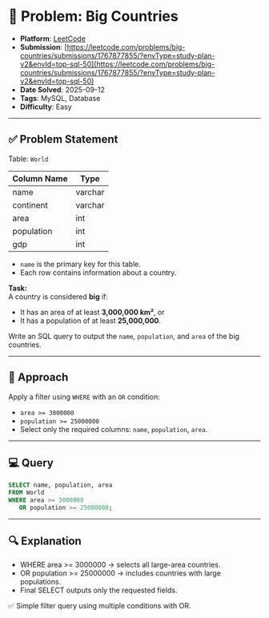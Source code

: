# 🧲 Problem: Big Countries

- **Platform**: [LeetCode](https://leetcode.com/problems/big-countries/description/?envType=study-plan-v2&envId=top-sql-50)
- **Submission**: [https://leetcode.com/problems/big-countries/submissions/1767877855/?envType=study-plan-v2&envId=top-sql-50](https://leetcode.com/problems/big-countries/submissions/1767877855/?envType=study-plan-v2&envId=top-sql-50)
- **Date Solved**: 2025-09-12
- **Tags**: MySQL, Database
- **Difficulty**: Easy

---

## ✅ Problem Statement
Table: `World`  

| Column Name | Type    |
|-------------|---------|
| name        | varchar |
| continent   | varchar |
| area        | int     |
| population  | int     |
| gdp         | int     |

- `name` is the primary key for this table.  
- Each row contains information about a country.  

**Task:**  
A country is considered **big** if:  
- It has an area of at least **3,000,000 km²**, or  
- It has a population of at least **25,000,000**.  

Write an SQL query to output the `name`, `population`, and `area` of the big countries.  


---

## 🚀 Approach
 Apply a filter using `WHERE` with an `OR` condition:  
  - `area >= 3000000`  
  - `population >= 25000000`  
- Select only the required columns: `name`, `population`, `area`.  

---

## 💻 Query

```sql
SELECT name, population, area
FROM World
WHERE area >= 3000000
   OR population >= 25000000;
```

---

## 🔍 Explanation
- WHERE area >= 3000000 → selects all large-area countries.
- OR population >= 25000000 → includes countries with large populations.
- Final SELECT outputs only the requested fields.

✅ Simple filter query using multiple conditions with OR.
